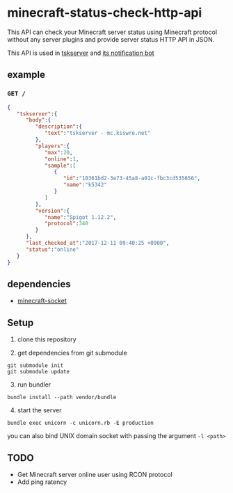 # minecraft-status-check-http-api
This API can check your Minecraft server status using Minecraft protocol without any server plugins
and provide server status HTTP API in JSON.

This API is used in [tskserver](https://mc.ksswre.net) and [its notification bot](https://github.com/k5342/tskserver-notification-bot)

## example

### `GET /`

```json
{
   "tskserver":{
      "body":{
         "description":{
            "text":"tskserver - mc.ksswre.net"
         },
         "players":{
            "max":20,
            "online":1,
            "sample":[
               {
                  "id":"10361bd2-3e73-45a8-a01c-fbc3cd535656",
                  "name":"k5342"
               }
            ]
         },
         "version":{
            "name":"Spigot 1.12.2",
            "protocol":340
         }
      },
      "last_checked_at":"2017-12-11 09:40:25 +0900",
      "status":"online"
   }
}
```

## dependencies
* [minecraft-socket](github.com/k5342/minecraft-socket)

## Setup

1. clone this repository

2. get dependencies from git submodule
```
git submodule init
git submodule update
```

3. run bundler
```
bundle install --path vendor/bundle
```

4. start the server
```
bundle exec unicorn -c unicorn.rb -E production
```

you can also bind UNIX domain socket with passing the argument `-l <path>`

## TODO
* Get Minecraft server online user using RCON protocol
* Add ping ratency
